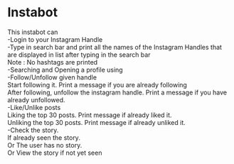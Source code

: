 # Instabot
This instabot can\
-Login to your Instagram Handle \
-Type in search bar and print all the names of the Instagram Handles that are displayed in list after typing in the search bar\
 Note : No hashtags are printed\
-Searching and Opening a profile using  \
-Follow/Unfollow given handle \
 Start following it. Print a message if you are already following\
 After following, unfollow the instagram handle. Print a message if you have already unfollowed.\
-Like/Unlike posts\
 Liking the top 30 posts. Print message if already liked it.\
 Unliking the top 30 posts. Print message if already unliked it.\
-Check the story. \
 If already seen the story.\
 Or The user has no story.\
 Or View the story if not yet seen
